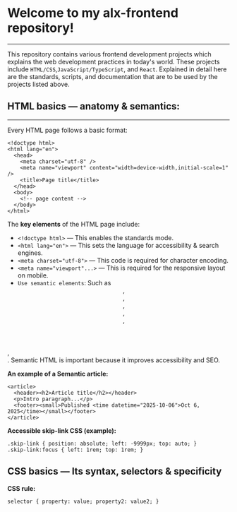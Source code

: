 # Welcome to my alx-frontend repository!
-------------
This repository contains various frontend development projects 
which explains the  web development practices in today's world.
These projects include `HTML/CSS`,`JavaScript/TypeScript`, and
`React`. Explained in detail here are the standards, scripts, and 
documentation that are to be used by the projects listed above.

## HTML basics — anatomy & semantics:
------------
Every HTML page follows a basic format:

```
<!doctype html>
<html lang="en">
  <head>
    <meta charset="utf-8" />
    <meta name="viewport" content="width=device-width,initial-scale=1" />
    <title>Page title</title>
  </head>
  <body>
    <!-- page content -->
  </body>
</html>

```

The __key elements__ of the HTML page include:
- `<!doctype html>` — This enables the standards mode.
- `<html lang="en">` — This sets the language for accessibility & search engines.
- `<meta charset="utf-8">` — This code is required for character encoding.
- `<meta name="viewport"...>` — This is required for the responsive layout on mobile.
- `Use semantic elements`: Such as <header>, <nav>, <main>, <article>, <section>, 
<aside>, <footer>. Semantic HTML is important because it improves 
accessibility and SEO.

__An example of a Semantic article:__

```
<article>
  <header><h2>Article title</h2></header>
  <p>Intro paragraph...</p>
  <footer><small>Published <time datetime="2025-10-06">Oct 6, 2025</time></small></footer>
</article>

```

__Accessible skip-link CSS (example):__

```
.skip-link { position: absolute; left: -9999px; top: auto; }
.skip-link:focus { left: 1rem; top: 1rem; }

```

## CSS basics —  Its syntax, selectors & specificity

__CSS rule:__

```
selector { property: value; property2: value2; }

```
